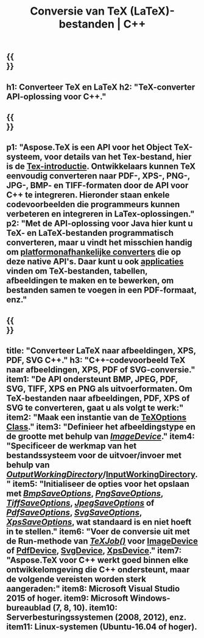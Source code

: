 ﻿---
translation: true
template: /_templates/_conversion-cpp.md
title: Conversie van TeX (LaTeX)-bestanden | C++
url: /cpp/conversion/
keywords: tex-converter cpp api, tex-converter c++ api
description: TeX(LaTeX) conversie C++ API-oplossing. Converteer LaTeX-bestanden naar PDF, XPS en afbeeldingen, inclusief PNG, JPEG, TIFF, BMP met een paar regels C++-code.
family: tex
platformtag: cpp
feature: conversion
---

{{<section banner>}}
---
h1: Converteer TeX en LaTeX
h2: "TeX-converter API-oplossing voor C++."
---

{{<section overview>}}
---
p1: "Aspose.TeX is een API voor het Object TeX-systeem, voor details van het Tex-bestand, hier is de [Tex-introductie](https://docs.aspose.com/tex/cpp/what-is-tex/). Ontwikkelaars kunnen TeX eenvoudig converteren naar PDF-, XPS-, PNG-, JPG-, BMP- en TIFF-formaten door de API voor C++ te integreren. Hieronder staan ​​enkele codevoorbeelden die programmeurs kunnen verbeteren en integreren in LaTex-oplossingen."
p2: "Met de API-oplossing voor Java hier kunt u TeX- en LaTeX-bestanden programmatisch converteren, maar u vindt het misschien handig om [platformonafhankelijke converters](https://products.aspose.app/tex/conversion) die op deze native API's. Daar kunt u ook [applicaties](https://products.aspose.app/tex/applications) vinden om TeX-bestanden, tabellen, afbeeldingen te maken en te bewerken, om bestanden samen te voegen in een PDF-formaat, enz."
---

{{<section feature1>}}
---
title: "Converteer LaTeX naar afbeeldingen, XPS, PDF, SVG C++."
h3: "C++-codevoorbeeld TeX naar afbeeldingen, XPS, PDF of SVG-conversie."
item1: "De API ondersteunt BMP, JPEG, PDF, SVG, TIFF, XPS en PNG als uitvoerformaten. Om TeX-bestanden naar afbeeldingen, PDF, XPS of SVG te converteren, gaat u als volgt te werk:"
item2: "Maak een instantie van de [TeXOptions Class](https://reference.aspose.com/tex/cpp/class/aspose.te_x.te_x_options)."
item3: "Definieer het afbeeldingstype en de grootte met behulp van [*ImageDevice*](https://reference.aspose.com/page/cpp/class/aspose.page.e_p_s.device.image_device)."
item4: "Specificeer de werkmap van het bestandssysteem voor de uitvoer/invoer met behulp van [*OutputWorkingDirectory*](https://reference.aspose.com/tex/cpp/class/aspose.te_x.te_x_options#aa4f4ea6dab7db5ba1b40800495f16f63)/[InputWorkingDirectory](https://reference.aspose.com/tex/cpp/class/aspose.te_x.te_x_options#aa4f4ea6dab7db5ba1b40800495f16f63)."
item5: "Initialiseer de opties voor het opslaan met [*BmpSaveOptions*](https://reference.aspose.com/tex/cpp/class/aspose.te_x.presentation.image.bmp_save_options), [*PngSaveOptions*](https://reference.aspose.com/tex/cpp/class/aspose.te_x.presentation.image.png_save_options), [*TiffSaveOptions*](https://reference.aspose.com/tex/cpp/class/aspose.te_x.presentation.image.tiff_save_options), [*JpegSaveOptions*](https://reference.aspose.com/tex/cpp/class/aspose.te_x.presentation.image.jpeg_save_options) of [*PdfSaveOptions*](https://reference.aspose.com/tex/cpp/class/aspose.te_x.presentation.pdf.pdf_save_options), [*SvgSaveOptions*](https://reference.aspose.com/tex/cpp/class/aspose.te_x.presentation.svg.svg_save_options), [*XpsSaveOptions*](https://reference.aspose.com/tex/cpp/class/aspose.te_x.presentation.xps.xps_save_options), wat standaard is en niet hoeft in te stellen."
item6: "Voer de conversie uit met de Run-methode van [*TeXJob()*](https://reference.aspose.com/tex/cpp/class/aspose.te_x.te_x_job) voor [ImageDevice](https://reference.aspose.com/tex/cpp/class/aspose.te_x.presentation.image.image_device) of [PdfDevice](https://reference.aspose.com/tex/cpp/class/aspose.te_x.presentation.pdf.pdf_device), [ SvgDevice](https://reference.aspose.com/tex/cpp/class/aspose.te_x.presentation.svg.svg_device), [XpsDevice](https://reference.aspose.com/tex/cpp/class/aspose.te_x.presentatie.xps.xps_device)."
item7: "Aspose.TeX voor C++ werkt goed binnen elke ontwikkelomgeving die C++ ondersteunt, maar de volgende vereisten worden sterk aangeraden:"
item8: Microsoft Visual Studio 2015 of hoger.
item9: Microsoft Windows-bureaublad (7, 8, 10).
item10: Serverbesturingssystemen (2008, 2012), enz.
item11: Linux-systemen (Ubuntu-16.04 of hoger).
---



